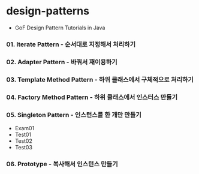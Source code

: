 # design-patterns
- GoF Design Pattern Tutorials in Java

### 01. Iterate Pattern - 순서대로 지정해서 처리하기

### 02. Adapter Pattern - 바꿔서 재이용하기 

### 03. Template Method Pattern - 하위 클래스에서 구체적으로 처리하기 

### 04. Factory Method Pattern - 하위 클래스에서 인스터스 만들기

### 05. Singleton Pattern - 인스턴스를 한 개만 만들기
- Exam01
- Test01
- Test02
- Test03

### 06. Prototype - 복사해서 인스턴스 만들기
